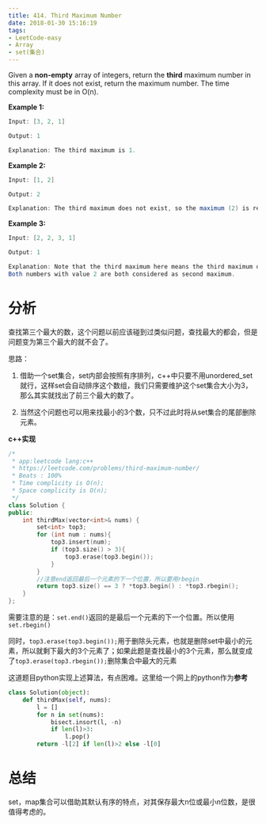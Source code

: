 ```yaml
---
title: 414. Third Maximum Number
date: 2018-01-30 15:16:19
tags:
- LeetCode-easy
- Array
- set(集合)
---
```


Given a **non-empty** array of integers, return the **third** maximum number in this array. If it does not exist, return the maximum number. The time complexity must be in O(n).

**Example 1:**

```java
Input: [3, 2, 1]

Output: 1

Explanation: The third maximum is 1.
```



**Example 2:**

```java
Input: [1, 2]

Output: 2

Explanation: The third maximum does not exist, so the maximum (2) is returned instead.
```



**Example 3:**

```java
Input: [2, 2, 3, 1]

Output: 1

Explanation: Note that the third maximum here means the third maximum distinct number.
Both numbers with value 2 are both considered as second maximum.
```

# 分析

查找第三个最大的数，这个问题以前应该碰到过类似问题，查找最大的都会，但是问题变为第三个最大的就不会了。

思路：

1. 借助一个set集合，set内部会按照有序排列，c++中只要不用unordered_set就行，这样set会自动排序这个数组，我们只需要维护这个set集合大小为3，那么其实就找出了前三个最大的数了。

2. 当然这个问题也可以用来找最小的3个数，只不过此时将从set集合的尾部删除元素。

**c++实现**

```c++
/*
 * app:leetcode lang:c++
 * https://leetcode.com/problems/third-maximum-number/
 * Beats : 100%
 * Time complicity is O(n);
 * Space complicity is O(n);
 */
class Solution {
public:
    int thirdMax(vector<int>& nums) {
		set<int> top3;
		for (int num : nums){
			top3.insert(num);
			if (top3.size() > 3){
				top3.erase(top3.begin());
			}
		}
        //注意end返回最后一个元素的下一个位置，所以要用rbegin
		return top3.size() == 3 ? *top3.begin() : *top3.rbegin();
    }
};
```

需要注意的是：`set.end()`返回的是最后一个元素的下一个位置。所以使用`set.rbegin()`

同时，`top3.erase(top3.begin());`用于删除头元素，也就是删除set中最小的元素，所以就剩下最大的3个元素了；如果此题是查找最小的3个元素，那么就变成了`top3.erase(top3.rbegin());`删除集合中最大的元素

这道题目python实现上述算法，有点困难。这里给一个网上的python作为**参考**

```python
class Solution(object):
    def thirdMax(self, nums):
        l = []
        for n in set(nums):
            bisect.insort(l, -n)
            if len(l)>3:
                l.pop()
        return -l[2] if len(l)>2 else -l[0]
```



# 总结

set，map集合可以借助其默认有序的特点，对其保存最大n位或最小n位数，是很值得考虑的。